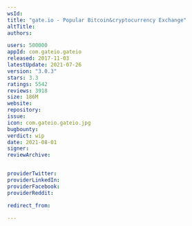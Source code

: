 ```yaml
---
wsId: 
title: "gate.io - Popular Bitcoin&cryptocurrency Exchange"
altTitle: 
authors:

users: 500000
appId: com.gateio.gateio
released: 2017-11-03
latestUpdate: 2021-07-26
version: "3.0.3"
stars: 3.3
ratings: 5542
reviews: 3918
size: 186M
website: 
repository: 
issue: 
icon: com.gateio.gateio.jpg
bugbounty: 
verdict: wip
date: 2021-08-01
signer: 
reviewArchive:


providerTwitter: 
providerLinkedIn: 
providerFacebook: 
providerReddit: 

redirect_from:

---
```



